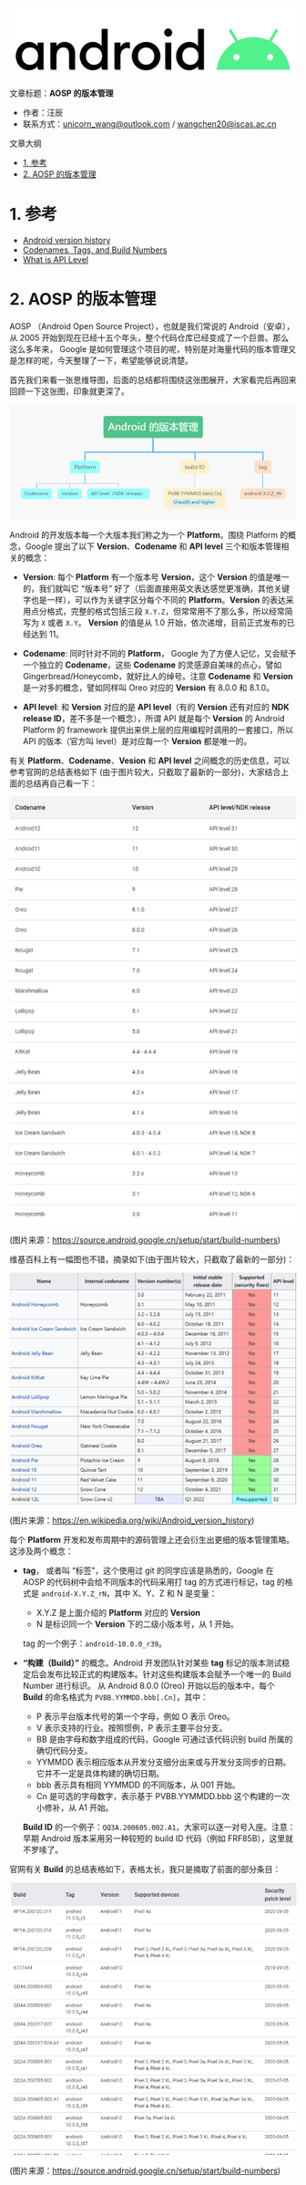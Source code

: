 
![](./diagrams/android.png)

文章标题：**AOSP 的版本管理**

- 作者：汪辰
- 联系方式：<unicorn_wang@outlook.com> / <wangchen20@iscas.ac.cn>

文章大纲
<!-- TOC -->

- [1. 参考](#1-参考)
- [2. AOSP 的版本管理](#2-aosp-的版本管理)

<!-- /TOC -->

# 1. 参考

- [Android version history](https://en.wikipedia.org/wiki/Android_version_history)
- [Codenames, Tags, and Build Numbers](https://source.android.google.cn/setup/start/build-numbers)
- [What is API Level](https://developer.android.com/guide/topics/manifest/uses-sdk-element#ApiLevels)

# 2. AOSP 的版本管理

AOSP （Android Open Source Project），也就是我们常说的 Android（安卓），从 2005 开始到现在已经十五个年头，整个代码仓库已经变成了一个巨兽。那么这么多年来， Google 是如何管理这个项目的呢，特别是对海量代码的版本管理又是怎样的呢，今天整理了一下，希望能够说说清楚。

首先我们来看一张思维导图，后面的总结都将围绕这张图展开，大家看完后再回来回顾一下这张图，印象就更深了。

![](./diagrams/20200911-platform-version/android-version.png)

Android 的开发版本每一个大版本我们称之为一个 **Platform**。围绕 Platform 的概念，Google 提出了以下 **Version**、**Codename** 和 **API level** 三个和版本管理相关的概念：

- **Version**: 每个 **Platform** 有一个版本号 **Version**，这个 **Version** 的值是唯一的，我们就叫它 “版本号” 好了（后面直接用英文表达感觉更准确，其他关键字也是一样），可以作为关键字区分每个不同的 **Platform**。**Version** 的表达采用点分格式，完整的格式包括三段 `X.Y.Z`，但常常用不了那么多，所以经常简写为 `X` 或者 `X.Y`。 **Version** 的值是从 1.0 开始，依次递增，目前正式发布的已经达到 11。

- **Codename**: 同时针对不同的 **Platform**， Google 为了方便人记忆，又会赋予一个独立的 **Codename**，这些 **Codename** 的灵感源自美味的点心，譬如 Gingerbread/Honeycomb，就好比人的绰号。注意 **Codename** 和 **Version** 是一对多的概念，譬如同样叫 Oreo 对应的 **Version** 有 8.0.0 和 8.1.0。

- **API level**: 和 **Version** 对应的是 **API level**（有的 **Version** 还有对应的 **NDK release ID**，差不多是一个概念），所谓 API 就是每个 **Version** 的 Android Platform 的 framework 提供出来供上层的应用编程时调用的一套接口，所以 API 的版本（官方叫 level）是对应每一个 **Version** 都是唯一的。

有关 **Platform**、**Codename**、**Vesion** 和 **API level** 之间概念的历史信息，可以参考官网的总结表格如下 (由于图片较大，只截取了最新的一部分)，大家结合上面的总结再自己看一下：

![](./diagrams/20200911-platform-version/android-codename.png)

(图片来源：https://source.android.google.cn/setup/start/build-numbers)

维基百科上有一幅图也不错，摘录如下(由于图片较大，只截取了最新的一部分)：

![](./diagrams/20200911-platform-version/android-codename-wiki.png)

(图片来源：https://en.wikipedia.org/wiki/Android_version_history)

每个 **Platform** 开发和发布周期中的源码管理上还会衍生出更细的版本管理策略。这涉及两个概念：

- **tag**， 或者叫 “标签”，这个使用过 git 的同学应该是熟悉的，Google 在 AOSP 的代码树中会给不同版本的代码采用打 tag 的方式进行标记，tag 的格式是 `android-X.Y.Z_rN`，其中 X、Y、Z 和 N 是变量：
    - X.Y.Z 是上面介绍的 **Platform** 对应的 **Version**
    - N 是标识同一个 **Version** 下的二级小版本号，从 1 开始。

    tag 的一个例子：`android-10.0.0_r39`。

- **“构建（Build）”** 的概念。Android 开发团队针对某些 **tag** 标记的版本测试稳定后会发布比较正式的构建版本。针对这些构建版本会赋予一个唯一的 Build Number 进行标识。 从 Android 8.0.0 (Oreo) 开始以后的版本中，每个 **Build** 的命名格式为 `PVBB.YYMMDD.bbb[.Cn]`，其中：
    - P 表示平台版本代号的第一个字母，例如 O 表示 Oreo。
    - V 表示支持的行业。按照惯例，P 表示主要平台分支。
    - BB 是由字母和数字组成的代码，Google 可通过该代码识别 build 所属的确切代码分支。
    - YYMMDD 表示相应版本从开发分支细分出来或与开发分支同步的日期。它并不一定是具体构建的确切日期。
    - bbb 表示具有相同 YYMMDD 的不同版本，从 001 开始。
    - Cn 是可选的字母数字，表示基于 PVBB.YYMMDD.bbb 这个构建的一次小修补，从 A1 开始。

    **Build ID** 的一个例子：`QQ3A.200605.002.A1`，大家可以逐一对号入座。注意：早期 Android 版本采用另一种较短的 build ID 代码（例如 FRF85B），这里就不罗嗦了。

官网有关 **Build** 的总结表格如下，表格太长，我只是摘取了前面的部分条目：

![](./diagrams/20200911-platform-version/android-build.png)

(图片来源：https://source.android.google.cn/setup/start/build-numbers)


